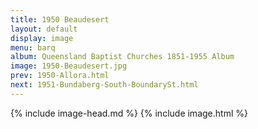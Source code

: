 ```yaml
---
title: 1950 Beaudesert
layout: default
display: image
menu: barq
album: Queensland Baptist Churches 1851-1955 Album
image: 1950-Beaudesert.jpg
prev: 1950-Allora.html
next: 1951-Bundaberg-South-BoundarySt.html
---
```

{% include image-head.md %}
{% include image.html %}